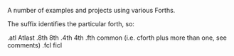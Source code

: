
A number of examples and projects using various Forths.

The suffix identifies the particular forth, so:

.atl    Atlast
.8th    8th
.4th    4th
.fth    common (i.e. cforth plus more than one, see comments)
.fcl    ficl



